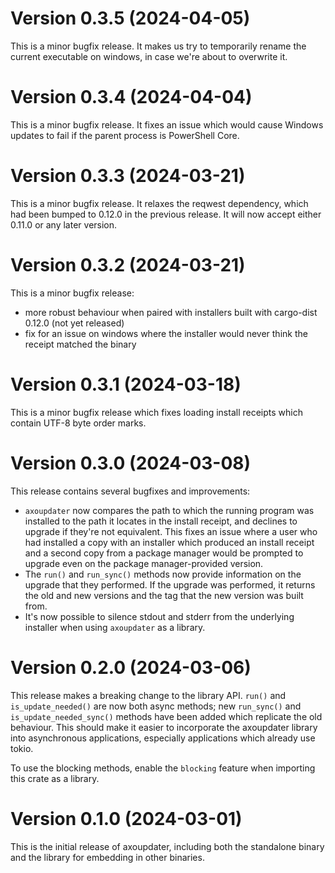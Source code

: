 # Version 0.3.5 (2024-04-05)

This is a minor bugfix release. It makes us try to temporarily rename the current executable on windows, in case we're about to overwrite it.

# Version 0.3.4 (2024-04-04)

This is a minor bugfix release. It fixes an issue which would cause Windows updates to fail if the parent process is PowerShell Core.

# Version 0.3.3 (2024-03-21)

This is a minor bugfix release. It relaxes the reqwest dependency, which had been bumped to 0.12.0 in the previous release. It will now accept either 0.11.0 or any later version.

# Version 0.3.2 (2024-03-21)

This is a minor bugfix release:

* more robust behaviour when paired with installers built with cargo-dist 0.12.0 (not yet released)
* fix for an issue on windows where the installer would never think the receipt matched the binary

# Version 0.3.1 (2024-03-18)

This is a minor bugfix release which fixes loading install receipts which contain UTF-8 byte order marks.

# Version 0.3.0 (2024-03-08)

This release contains several bugfixes and improvements:

- `axoupdater` now compares the path to which the running program was installed to the path it locates in the install receipt, and declines to upgrade if they're not equivalent. This fixes an issue where a user who had installed a copy with an installer which produced an install receipt and a second copy from a package manager would be prompted to upgrade even on the package manager-provided version.
- The `run()` and `run_sync()` methods now provide information on the upgrade that they performed. If the upgrade was performed, it returns the old and new versions and the tag that the new version was built from.
- It's now possible to silence stdout and stderr from the underlying installer when using `axoupdater` as a library.

# Version 0.2.0 (2024-03-06)

This release makes a breaking change to the library API. `run()` and `is_update_needed()` are now both async methods; new `run_sync()` and `is_update_needed_sync()` methods have been added which replicate the old behaviour. This should make it easier to incorporate the axoupdater library into asynchronous applications, especially applications which already use tokio.

To use the blocking methods, enable the `blocking` feature when importing this crate as a library.

# Version 0.1.0 (2024-03-01)

This is the initial release of axoupdater, including both the standalone binary and the library for embedding in other binaries.
